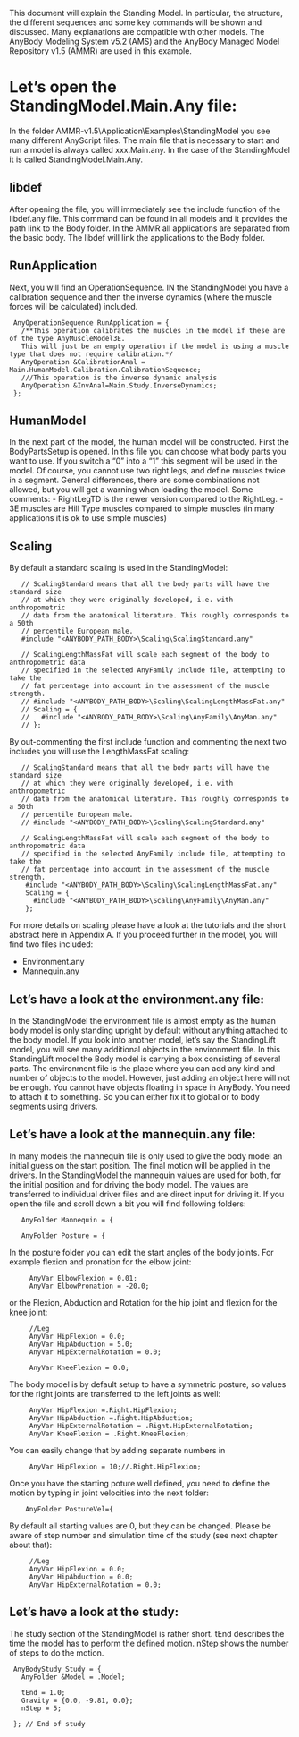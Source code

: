 This document will explain the Standing Model. In particular, the structure, the different sequences and some key commands will be shown and discussed. Many explanations are compatible with other models. The AnyBody Modeling System v5.2 (AMS) and the AnyBody Managed Model Repository v1.5 (AMMR) are used in this example.


# Let’s open the StandingModel.Main.Any file:

In the folder AMMR-v1.5\Application\Examples\StandingModel you see many different AnyScript files. The main file that is necessary to start and run a model is always called xxx.Main.any. In the case of the StandingModel it is called StandingModel.Main.Any.

## libdef

After opening the file, you will immediately see the include function of the libdef.any file. This command can be found in all models and it provides the path link to the Body folder. In the AMMR all applications are separated from the basic body. The libdef will link the applications to the Body folder.

## RunApplication

Next, you will find an OperationSequence. IN the StandingModel you have a calibration sequence and then the inverse dynamics (where the muscle forces will be calculated) included.

```
 AnyOperationSequence RunApplication = {
   /**This operation calibrates the muscles in the model if these are of the type AnyMuscleModel3E.
   This will just be an empty operation if the model is using a muscle type that does not require calibration.*/
   AnyOperation &CalibrationAnal = Main.HumanModel.Calibration.CalibrationSequence;  
   ///This operation is the inverse dynamic analysis
   AnyOperation &InvAnal=Main.Study.InverseDynamics;
 };
```

## HumanModel

In the next part of the model, the human model will be constructed. First the BodyPartsSetup is opened. In this file you can choose what body parts you want to use. If you switch a “0” into a “1” this segment will be used in the model. Of course, you cannot use two right legs, and define muscles twice in a segment. General differences, there are some combinations not allowed, but you will get a warning when loading the model. Some comments: -	RightLegTD is the newer version compared to the RightLeg. -	3E muscles are Hill Type muscles compared to simple muscles (in many applications it is ok to use simple muscles)

## Scaling

By default a standard scaling is used in the StandingModel:

```
   // ScalingStandard means that all the body parts will have the standard size 
   // at which they were originally developed, i.e. with anthropometric
   // data from the anatomical literature. This roughly corresponds to a 50th
   // percentile European male.    
   #include "<ANYBODY_PATH_BODY>\Scaling\ScalingStandard.any"
   
   // ScalingLengthMassFat will scale each segment of the body to anthropometric data
   // specified in the selected AnyFamily include file, attempting to take the
   // fat percentage into account in the assessment of the muscle strength.
   // #include "<ANYBODY_PATH_BODY>\Scaling\ScalingLengthMassFat.any" 
   // Scaling = {
   //   #include "<ANYBODY_PATH_BODY>\Scaling\AnyFamily\AnyMan.any"
   // };
```

By out-commenting the first include function and commenting the next two includes you will use the LengthMassFat scaling:

```
   // ScalingStandard means that all the body parts will have the standard size 
   // at which they were originally developed, i.e. with anthropometric
   // data from the anatomical literature. This roughly corresponds to a 50th
   // percentile European male.    
   // #include "<ANYBODY_PATH_BODY>\Scaling\ScalingStandard.any"
   
   // ScalingLengthMassFat will scale each segment of the body to anthropometric data
   // specified in the selected AnyFamily include file, attempting to take the
   // fat percentage into account in the assessment of the muscle strength.
    #include "<ANYBODY_PATH_BODY>\Scaling\ScalingLengthMassFat.any" 
    Scaling = {
      #include "<ANYBODY_PATH_BODY>\Scaling\AnyFamily\AnyMan.any"
    };
```
For more details on scaling please have a look at the tutorials and the short abstract here in Appendix A. If you proceed further in the model, you will find two files included: 

+ Environment.any 
+ Mannequin.any

## Let’s have a look at the environment.any file:

In the StandingModel the environment file is almost empty as the human body model is only standing upright by default without anything attached to the body model. If you look into another model, let’s say the StandingLift model, you will see many additional objects in the environment file. In this StandingLift model the Body model is carrying a box consisting of several parts. The environment file is the place where you can add any kind and number of objects to the model. However, just adding an object here will not be enough. You cannot have objects floating in space in AnyBody. You need to attach it to something. So you can either fix it to global or to body segments using drivers.

## Let’s have a look at the mannequin.any file:

In many models the mannequin file is only used to give the body model an initial guess on the start position. The final motion will be applied in the drivers. In the StandingModel the mannequin values are used for both, for the initial position and for driving the body model. The values are transferred to individual driver files and are direct input for driving it. If you open the file and scroll down a bit you will find following folders:

```
   AnyFolder Mannequin = {
 
   AnyFolder Posture = {
```

In the posture folder you can edit the start angles of the body joints. For example flexion and pronation for the elbow joint:

```
     AnyVar ElbowFlexion = 0.01; 
     AnyVar ElbowPronation = -20.0;
```

or the Flexion, Abduction and Rotation for the hip joint and flexion for the knee joint:

```
     //Leg
     AnyVar HipFlexion = 0.0; 
     AnyVar HipAbduction = 5.0; 
     AnyVar HipExternalRotation = 0.0;
     
     AnyVar KneeFlexion = 0.0; 
```

The body model is by default setup to have a symmetric posture, so values for the right joints are transferred to the left joints as well:

```
     AnyVar HipFlexion =.Right.HipFlexion;  
     AnyVar HipAbduction =.Right.HipAbduction;
     AnyVar HipExternalRotation = .Right.HipExternalRotation;
     AnyVar KneeFlexion = .Right.KneeFlexion;   
```

You can easily change that by adding separate numbers in

```
     AnyVar HipFlexion = 10;//.Right.HipFlexion;  
```

Once you have the starting poture well defined, you need to define the motion by typing in joint velocities into the next folder:

```
    AnyFolder PostureVel={  
```

By default all starting values are 0, but they can be changed. Please be aware of step number and simulation time of the study (see next chapter about that):

```
     //Leg
     AnyVar HipFlexion = 0.0; 
     AnyVar HipAbduction = 0.0; 
     AnyVar HipExternalRotation = 0.0;
```

## Let’s have a look at the study:

The study section of the StandingModel is rather short. tEnd describes the time the model has to perform the defined motion. nStep shows the number of steps to do the motion.

```
 AnyBodyStudy Study = {
   AnyFolder &Model = .Model;
   
   tEnd = 1.0;
   Gravity = {0.0, -9.81, 0.0};
   nStep = 5;
   
 }; // End of study
```